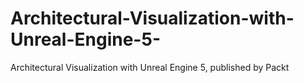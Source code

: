 # Architectural-Visualization-with-Unreal-Engine-5-
Architectural Visualization with Unreal Engine 5, published by Packt
